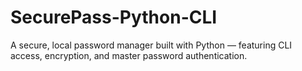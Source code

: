 # SecurePass-Python-CLI
A secure, local password manager built with Python — featuring CLI access, encryption, and master password authentication.
